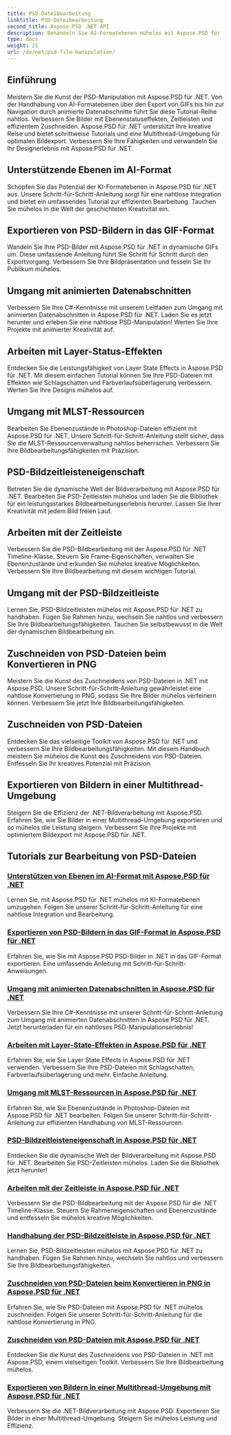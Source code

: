 ```yaml
---
title: PSD-Dateibearbeitung
linktitle: PSD-Dateibearbeitung
second_title: Aspose.PSD .NET API
description: Behandeln Sie AI-Formatebenen mühelos mit Aspose.PSD für .NET. Erfahren Sie, wie Sie PSD-Bilder in GIF exportieren, animierte Datenabschnitte verarbeiten und Ebenenzustände manipulieren.
type: docs
weight: 21
url: /de/net/psd-file-manipulation/
---
```

## Einführung

Meistern Sie die Kunst der PSD-Manipulation mit Aspose.PSD für .NET. Von der Handhabung von AI-Formatebenen über den Export von GIFs bis hin zur Navigation durch animierte Datenabschnitte führt Sie diese Tutorial-Reihe nahtlos. Verbessern Sie Bilder mit Ebenenstatuseffekten, Zeitleisten und effizientem Zuschneiden. Aspose.PSD für .NET unterstützt Ihre kreative Reise und bietet schrittweise Tutorials und eine Multithread-Umgebung für optimalen Bildexport. Verbessern Sie Ihre Fähigkeiten und verwandeln Sie Ihr Designerlebnis mit Aspose.PSD für .NET.

## Unterstützende Ebenen im AI-Format

Schöpfen Sie das Potenzial der KI-Formatebenen in Aspose.PSD für .NET aus. Unsere Schritt-für-Schritt-Anleitung sorgt für eine nahtlose Integration und bietet ein umfassendes Tutorial zur effizienten Bearbeitung. Tauchen Sie mühelos in die Welt der geschichteten Kreativität ein.

## Exportieren von PSD-Bildern in das GIF-Format

Wandeln Sie Ihre PSD-Bilder mit Aspose.PSD für .NET in dynamische GIFs um. Diese umfassende Anleitung führt Sie Schritt für Schritt durch den Exportvorgang. Verbessern Sie Ihre Bildpräsentation und fesseln Sie Ihr Publikum mühelos.

## Umgang mit animierten Datenabschnitten

Verbessern Sie Ihre C#-Kenntnisse mit unserem Leitfaden zum Umgang mit animierten Datenabschnitten in Aspose.PSD für .NET. Laden Sie es jetzt herunter und erleben Sie eine nahtlose PSD-Manipulation! Werten Sie Ihre Projekte mit animierter Kreativität auf.

## Arbeiten mit Layer-Status-Effekten

Entdecken Sie die Leistungsfähigkeit von Layer State Effects in Aspose.PSD für .NET. Mit diesem einfachen Tutorial können Sie Ihre PSD-Dateien mit Effekten wie Schlagschatten und Farbverlaufsüberlagerung verbessern. Werten Sie Ihre Designs mühelos auf.

## Umgang mit MLST-Ressourcen

Bearbeiten Sie Ebenenzustände in Photoshop-Dateien effizient mit Aspose.PSD für .NET. Unsere Schritt-für-Schritt-Anleitung stellt sicher, dass Sie die MLST-Ressourcenverwaltung nahtlos beherrschen. Verbessern Sie Ihre Bildbearbeitungsfähigkeiten mit Präzision.

## PSD-Bildzeitleisteneigenschaft

Betreten Sie die dynamische Welt der Bildverarbeitung mit Aspose.PSD für .NET. Bearbeiten Sie PSD-Zeitleisten mühelos und laden Sie die Bibliothek für ein leistungsstarkes Bildbearbeitungserlebnis herunter. Lassen Sie Ihrer Kreativität mit jedem Bild freien Lauf.

## Arbeiten mit der Zeitleiste

Verbessern Sie die PSD-Bildbearbeitung mit der Aspose.PSD für .NET Timeline-Klasse. Steuern Sie Frame-Eigenschaften, verwalten Sie Ebenenzustände und erkunden Sie mühelos kreative Möglichkeiten. Verbessern Sie Ihre Bildbearbeitung mit diesem wichtigen Tutorial.

## Umgang mit der PSD-Bildzeitleiste

Lernen Sie, PSD-Bildzeitleisten mühelos mit Aspose.PSD für .NET zu handhaben. Fügen Sie Rahmen hinzu, wechseln Sie nahtlos und verbessern Sie Ihre Bildbearbeitungsfähigkeiten. Tauchen Sie selbstbewusst in die Welt der dynamischen Bildbearbeitung ein.

## Zuschneiden von PSD-Dateien beim Konvertieren in PNG

Meistern Sie die Kunst des Zuschneidens von PSD-Dateien in .NET mit Aspose.PSD. Unsere Schritt-für-Schritt-Anleitung gewährleistet eine nahtlose Konvertierung in PNG, sodass Sie Ihre Bilder mühelos verfeinern können. Verbessern Sie jetzt Ihre Bildbearbeitungsfähigkeiten.

## Zuschneiden von PSD-Dateien

Entdecken Sie das vielseitige Toolkit von Aspose.PSD für .NET und verbessern Sie Ihre Bildbearbeitungsfähigkeiten. Mit diesem Handbuch meistern Sie mühelos die Kunst des Zuschneidens von PSD-Dateien. Entfesseln Sie Ihr kreatives Potenzial mit Präzision.

## Exportieren von Bildern in einer Multithread-Umgebung

Steigern Sie die Effizienz der .NET-Bildverarbeitung mit Aspose.PSD. Erfahren Sie, wie Sie Bilder in einer Multithread-Umgebung exportieren und so mühelos die Leistung steigern. Verbessern Sie Ihre Projekte mit optimiertem Bildexport mit Aspose.PSD für .NET.
## Tutorials zur Bearbeitung von PSD-Dateien
### [Unterstützen von Ebenen im AI-Format mit Aspose.PSD für .NET](./support-layers-ai-format/)
Lernen Sie, mit Aspose.PSD für .NET mühelos mit KI-Formatebenen umzugehen. Folgen Sie unserer Schritt-für-Schritt-Anleitung für eine nahtlose Integration und Bearbeitung.
### [Exportieren von PSD-Bildern in das GIF-Format in Aspose.PSD für .NET](./export-psd-to-gif/)
Erfahren Sie, wie Sie mit Aspose.PSD PSD-Bilder in .NET in das GIF-Format exportieren. Eine umfassende Anleitung mit Schritt-für-Schritt-Anweisungen.
### [Umgang mit animierten Datenabschnitten in Aspose.PSD für .NET](./animated-data-sections/)
Verbessern Sie Ihre C#-Kenntnisse mit unserer Schritt-für-Schritt-Anleitung zum Umgang mit animierten Datenabschnitten in Aspose.PSD für .NET. Jetzt herunterladen für ein nahtloses PSD-Manipulationserlebnis!
### [Arbeiten mit Layer-State-Effekten in Aspose.PSD für .NET](./layer-state-effects/)
Erfahren Sie, wie Sie Layer State Effects in Aspose.PSD für .NET verwenden. Verbessern Sie Ihre PSD-Dateien mit Schlagschatten, Farbverlaufsüberlagerung und mehr. Einfache Anleitung.
### [Umgang mit MLST-Ressourcen in Aspose.PSD für .NET](./mlst-resources/)
Erfahren Sie, wie Sie Ebenenzustände in Photoshop-Dateien mit Aspose.PSD für .NET bearbeiten. Folgen Sie unserer Schritt-für-Schritt-Anleitung zur effizienten Handhabung von MLST-Ressourcen.
### [PSD-Bildzeitleisteneigenschaft in Aspose.PSD für .NET](./psd-image-timeline-property/)
Entdecken Sie die dynamische Welt der Bildverarbeitung mit Aspose.PSD für .NET. Bearbeiten Sie PSD-Zeitleisten mühelos. Laden Sie die Bibliothek jetzt herunter!
### [Arbeiten mit der Zeitleiste in Aspose.PSD für .NET](./timeline/)
Verbessern Sie die PSD-Bildbearbeitung mit der Aspose.PSD für die .NET Timeline-Klasse. Steuern Sie Rahmeneigenschaften und Ebenenzustände und entfesseln Sie mühelos kreative Möglichkeiten.
### [Handhabung der PSD-Bildzeitleiste in Aspose.PSD für .NET](./psd-image-timeline/)
Lernen Sie, PSD-Bildzeitleisten mühelos mit Aspose.PSD für .NET zu handhaben. Fügen Sie Rahmen hinzu, wechseln Sie nahtlos und verbessern Sie Ihre Bildbearbeitungsfähigkeiten.
### [Zuschneiden von PSD-Dateien beim Konvertieren in PNG in Aspose.PSD für .NET](./crop-psd-conversion-png/)
Erfahren Sie, wie Sie PSD-Dateien mit Aspose.PSD für .NET mühelos zuschneiden. Folgen Sie unserer Schritt-für-Schritt-Anleitung für die nahtlose Konvertierung in PNG.
### [Zuschneiden von PSD-Dateien mit Aspose.PSD für .NET](./crop-psd-file/)
Entdecken Sie die Kunst des Zuschneidens von PSD-Dateien in .NET mit Aspose.PSD, einem vielseitigen Toolkit. Verbessern Sie Ihre Bildbearbeitung mühelos.
### [Exportieren von Bildern in einer Multithread-Umgebung mit Aspose.PSD für .NET](./export-images-multi-thread/)
Verbessern Sie die .NET-Bildverarbeitung mit Aspose.PSD: Exportieren Sie Bilder in einer Multithread-Umgebung. Steigern Sie mühelos Leistung und Effizienz.